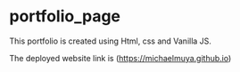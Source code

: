 # portfolio_page

This portfolio is created using Html, css and Vanilla JS. 

The deployed website link is (https://michaelmuya.github.io)
